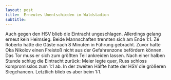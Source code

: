 ```yaml
---
layout: post
title:  Erneutes Unentschieden im Waldstadion
subtitle:  
---
```


Auch gegen den HSV blieb die Eintracht ungeschlagen. Allerdings gelang erneut kein Heimsieg. Beide Mannschaften trennten sich am Ende 1:1. Zé Roberto hatte die Gäste nach 8 Minuten in Führung gebracht. Zuvor hatte Oka Nikolov einen Freistoß nicht aus der Gefahrenzone befördern können. Das Tor muss er sich zum größten Teil ankreiden lassen. Nach einer halben Stunde schlug die Eintracht zurück: Meier legte quer, Russ schloss kompromisslos zum 1:1 ab. In der zweiten Hälfte hatte der HSV die größeren Siegchancen. Letztlich blieb es aber beim 1:1.


